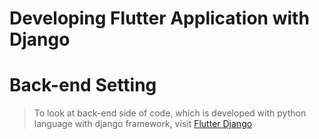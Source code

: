 # Developing Flutter Application with Django

# Back-end Setting
> To look at back-end side of code, which is developed with python language with django framework, visit [Flutter Django](https://github.com/Younhong/Flutter_Django.git)
